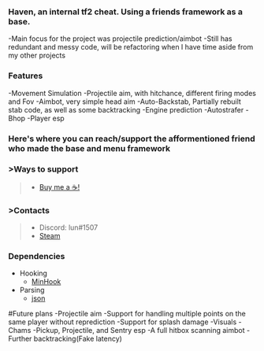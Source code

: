 ### Haven, an internal tf2 cheat. Using a friends framework as a base.
-Main focus for the project was projectile prediction/aimbot
-Still has redundant and messy code, will be refactoring when I have time aside from my other projects

### Features
-Movement Simulation
-Projectile aim, with hitchance, different firing modes and Fov
-Aimbot, very simple head aim
-Auto-Backstab, Partially rebuilt stab code, as well as some backtracking
-Engine prediction
-Autostrafer
-Bhop
-Player esp

### Here's where you can reach/support the afformentioned friend who made the base and menu framework
### >Ways to support
>- [Buy me a ☕!](https://www.buymeacoffee.com/abience)


### >Contacts
>- Discord: lun#1507
>- [Steam](https://steamcommunity.com/id/nahbrofr/)


### Dependencies
- Hooking
  - [MinHook](https://github.com/TsudaKageyu/minhook)
- Parsing
  - [json](https://github.com/nlohmann/json)

#Future plans
-Projectile aim
  -Support for handling multiple points on the same player without reprediction
  -Support for splash damage
-Visuals
  -Chams
  -Pickup, Projectile, and Sentry esp
  -A full hitbox scanning aimbot
  -Further backtracking(Fake latency)